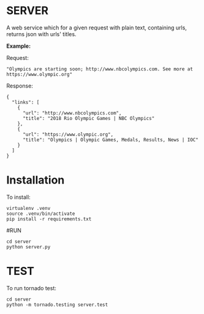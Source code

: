 # SERVER
A web service which for a given request with plain text, containing urls, returns json with urls' titles.

**Example:**

Request:
```
"Olympics are starting soon; http://www.nbcolympics.com. See more at https://www.olympic.org"
```

Response:
```
{
  "links": [
    {
      "url": "http://www.nbcolympics.com",
      "title": "2018 Rio Olympic Games | NBC Olympics"
    },
    {
      "url": "https://www.olympic.org",
      "title": "Olympics | Olympic Games, Medals, Results, News | IOC"
    }
  ]
}
```

# Installation
To install:
```
virtualenv .venv
source .venv/bin/activate
pip install -r requirements.txt
```

#RUN
```
cd server
python server.py
```

# TEST
To run tornado test:
```
cd server
python -m tornado.testing server.test
```
